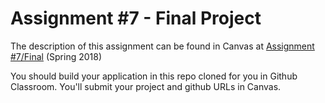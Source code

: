 # Assignment #7 - Final Project

The description of this assignment can be found in Canvas at [Assignment #7/Final](https://canvas.harvard.edu/courses/35096/assignments/208557) (Spring 2018)

You should build your application in this repo cloned for you in Github Classroom. You'll submit your project and github URLs in Canvas.
